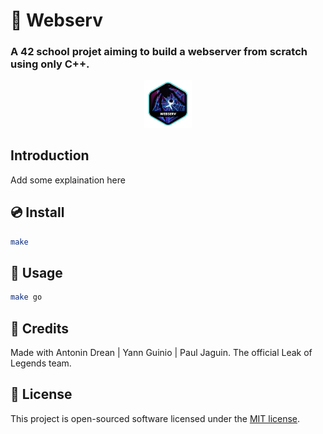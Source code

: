 # 💾 Webserv 

### A 42 school projet aiming to build a webserver from scratch using only C++.


<p align="center">
	<img src="img/webserv.png" alt="webserv Badge" width="15%">
</p>


## Introduction

Add some explaination here

## 💿 Install

```sh
make
```

## 🐩 Usage
```sh
make go
```


## 🤼 Credits

Made with Antonin Drean | Yann Guinio | Paul Jaguin. 
The official Leak of Legends team.

## 📜 License

This project is open-sourced software licensed under the [MIT license](https://opensource.org/licenses/MIT).
